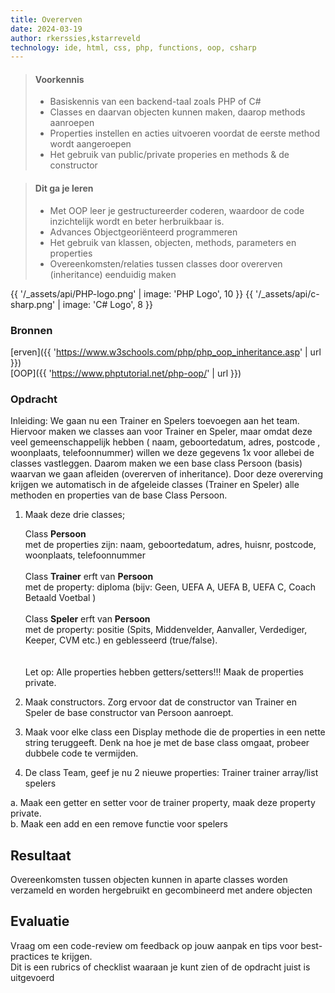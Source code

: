 ```yaml
---
title: Overerven
date: 2024-03-19
author: rkerssies,kstarreveld
technology: ide, html, css, php, functions, oop, csharp
---
```



> #### Voorkennis
> * Basiskennis van een backend-taal zoals PHP of C#
> * Classes en daarvan objecten kunnen maken, daarop methods aanroepen
> * Properties instellen en acties uitvoeren voordat de eerste method wordt aangeroepen
> * Het gebruik van public/private properies en methods & de constructor


> #### Dit ga je leren
> * Met OOP leer je gestructureerder coderen, waardoor de code inzichtelijk wordt en beter herbruikbaar is.
> * Advances Objectgeoriënteerd programmeren
> * Het gebruik van klassen, objecten, methods, parameters en properties
> * Overeenkomsten/relaties tussen classes door overerven (inheritance) eenduidig maken

{{ '/_assets/api/PHP-logo.png' | image: 'PHP Logo', 10 }}
{{ '/_assets/api/c-sharp.png' | image: 'C# Logo', 8 }}

### Bronnen
[erven]({{ 'https://www.w3schools.com/php/php_oop_inheritance.asp' | url }})<br>
[OOP]({{ 'https://www.phptutorial.net/php-oop/' | url }})<br>

### Opdracht
Inleiding: We gaan nu een Trainer en Spelers toevoegen aan het team. Hiervoor maken we classes aan voor Trainer en Speler, 
maar omdat deze veel gemeenschappelijk hebben ( naam, geboortedatum, adres, postcode , woonplaats, telefoonnummer) 
willen we deze gegevens 1x voor allebei de classes vastleggen. Daarom maken we een base class Persoon (basis) waarvan 
we gaan afleiden (overerven of inheritance). Door deze overerving krijgen we automatisch in de afgeleide classes 
(Trainer en Speler) alle methoden en properties van de base Class Persoon.

1. Maak deze drie classes;

      Class **Persoon**<br>
      met de properties zijn: naam, geboortedatum, adres, huisnr, postcode, woonplaats, telefoonnummer
   <br>   <br>
      Class **Trainer** erft van **Persoon**<br>
      met de property: diploma (bijv: Geen, UEFA A, UEFA B, UEFA C, Coach Betaald Voetbal )
   <br><br>
      Class **Speler** erft van **Persoon**<br>
      met de property: positie (Spits, Middenvelder, Aanvaller, Verdediger, Keeper, CVM etc.) en geblesseerd (true/false).<br>
   <br><br>
   Let op: Alle properties hebben getters/setters!!! Maak de properties private.


2. Maak constructors. Zorg ervoor dat de constructor van Trainer en Speler de base constructor van Persoon aanroept.


3. Maak voor elke class een Display methode die de properties in een nette string teruggeeft. 
Denk na hoe je met de base class omgaat, probeer dubbele code te vermijden.


4. De class Team, geef je nu 2 nieuwe properties:
    Trainer trainer
    array/list spelers
 
a. Maak een getter en setter voor de trainer property, maak deze property private.<br>
b. Maak een add en een remove functie voor spelers


## Resultaat
Overeenkomsten tussen objecten kunnen in aparte classes worden verzameld en worden hergebruikt en gecombineerd met andere objecten

## Evaluatie
Vraag om een code-review om feedback op jouw aanpak en tips voor best-practices te krijgen.<br>
Dit is een rubrics of checklist waaraan je kunt zien of de opdracht juist is uitgevoerd
